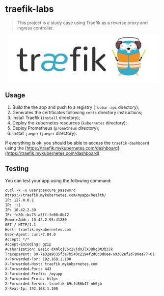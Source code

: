 # traefik-labs

> This project is a study case using Traefik as a reverse proxy and ingress controller.

<div align=>
	<img align="center"  src=/.github/assets/img/traefik-logo.png>
</div> 

## Usage

1. Build the the app and push to a registry (`foobar-api` directory);
2. Generates the certificates following `certs` directory instructions;
3. Install Traefik (`install` directory);
4. Deploy the kubernetes resources (`kubernetes` directory);
5. Deploy Prometheus (`prometheus` directory);
6. Install `jaeger` (`jaeger` directory).

If everything is ok, you should be able to access the `traefik-dashboard` using the [https://traefik.mykubernetes.com/dashboard](https://traefik.mykubernetes.com/dashboard)

## Testing

You can test your app using the following command:

```
curl -k -u user1:secure_password https://traefik.mykubernetes.com/myapp/health/
IP: 127.0.0.1
IP: ::1
IP: 10.42.2.30
IP: fe80::bc75:a3ff:fe00:8b72
RemoteAddr: 10.42.2.95:41280
GET / HTTP/1.1
Host: traefik.mykubernetes.com
User-Agent: curl/7.84.0
Accept: */*
Accept-Encoding: gzip
Authorization: Basic dXNlcjE6c2VjdXJlX3Bhc3N3b3Jk
Traceparent: 00-7a32e9635f3a7b540c2194f2d0c3d0ee-69302ef2d790ea77-01
X-Forwarded-For: 192.168.1.100
X-Forwarded-Host: traefik.mykubernetes.com
X-Forwarded-Port: 443
X-Forwarded-Prefix: /myapp
X-Forwarded-Proto: https
X-Forwarded-Server: traefik-69cfd56b47-nh6jb
X-Real-Ip: 192.168.1.100
```
